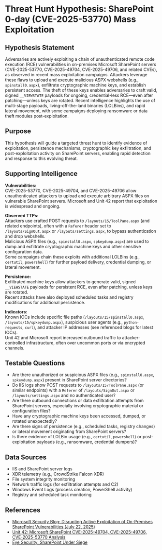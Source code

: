 # Threat Hunt Hypothesis: SharePoint 0-day (CVE-2025-53770) Mass Exploitation

## Hypothesis Statement

Adversaries are actively exploiting a chain of unauthenticated remote code execution (RCE) vulnerabilities in on-premises Microsoft SharePoint servers (CVE-2025-53770, CVE-2025-49704, CVE-2025-49706, and related CVEs), as observed in recent mass exploitation campaigns. Attackers leverage these flaws to upload and execute malicious ASPX webshells (e.g., `spinstall0.aspx`), exfiltrate cryptographic machine keys, and establish persistent access. The theft of these keys enables adversaries to craft valid, signed `__VIEWSTATE` payloads for ongoing, credential-less RCE—even after patching—unless keys are rotated. Recent intelligence highlights the use of multi-stage payloads, living-off-the-land binaries (LOLBins), and rapid lateral movement, with some campaigns deploying ransomware or data theft modules post-exploitation.

## Purpose

This hypothesis will guide a targeted threat hunt to identify evidence of exploitation, persistence mechanisms, cryptographic key exfiltration, and post-exploitation activity on SharePoint servers, enabling rapid detection and response to this evolving threat.

## Supporting Intelligence

**Vulnerabilities:**  
CVE-2025-53770, CVE-2025-49704, and CVE-2025-49706 allow unauthenticated attackers to upload and execute arbitrary ASPX files on vulnerable SharePoint servers. Microsoft and Unit 42 report that exploitation is widespread and ongoing.

**Observed TTPs:**  
Attackers use crafted POST requests to `/layouts/15/ToolPane.aspx` (and related endpoints), often with a `Referer` header set to `/layouts/SignOut.aspx` or `/layouts/settings.aspx`, to bypass authentication and drop webshells.  
Malicious ASPX files (e.g., `spinstall0.aspx`, `spkeydump.aspx`) are used to dump and exfiltrate cryptographic machine keys and other sensitive configuration data.  
Some campaigns chain these exploits with additional LOLBins (e.g., `certutil`, `powershell`) for further payload delivery, credential dumping, or lateral movement.

**Persistence:**  
Exfiltrated machine keys allow attackers to generate valid, signed `__VIEWSTATE` payloads for persistent RCE, even after patching, unless keys are rotated.  
Recent attacks have also deployed scheduled tasks and registry modifications for additional persistence.

**Indicators:**  
Known IOCs include specific file paths (`/layouts/15/spinstall0.aspx`, `/layouts/15/spkeydump.aspx`), suspicious user agents (e.g., `python-requests`, `curl`), and attacker IP addresses (see referenced blogs for latest IOCs).  
Unit 42 and Microsoft report increased outbound traffic to attacker-controlled infrastructure, often over uncommon ports or via encrypted channels.

## Testable Questions

- Are there unauthorized or suspicious ASPX files (e.g., `spinstall0.aspx`, `spkeydump.aspx`) present in SharePoint server directories?
- Do IIS logs show POST requests to `/layouts/15/ToolPane.aspx` (or similar endpoints) with a `Referer` of `/layouts/SignOut.aspx` or `/layouts/settings.aspx` and no authenticated user?
- Are there outbound connections or data exfiltration attempts from SharePoint servers, especially involving cryptographic material or configuration files?
- Have any cryptographic machine keys been accessed, dumped, or rotated unexpectedly?
- Are there signs of persistence (e.g., scheduled tasks, registry changes) or lateral movement originating from SharePoint servers?
- Is there evidence of LOLBin usage (e.g., `certutil`, `powershell`) or post-exploitation payloads (e.g., ransomware, credential dumpers)?

## Data Sources

- IIS and SharePoint server logs
- XDR telemetry (e.g., CrowdStrike Falcon XDR)
- File system integrity monitoring
- Network traffic logs (for exfiltration attempts and C2)
- Windows Event Logs (process creation, PowerShell activity)
- Registry and scheduled task monitoring

## References

- [Microsoft Security Blog: Disrupting Active Exploitation of On-Premises SharePoint Vulnerabilities (July 22, 2025)](https://www.microsoft.com/en-us/security/blog/2025/07/22/disrupting-active-exploitation-of-on-premises-sharepoint-vulnerabilities/)
- [Unit 42: Microsoft SharePoint CVE-2025-49704, CVE-2025-49706, CVE-2025-53770 Analysis](https://unit42.paloaltonetworks.com/microsoft-sharepoint-cve-2025-49704-cve-2025-49706-cve-2025-53770/)
- [Eye Security: SharePoint Under Siege](https://research.eye.security/sharepoint-under-siege/)
